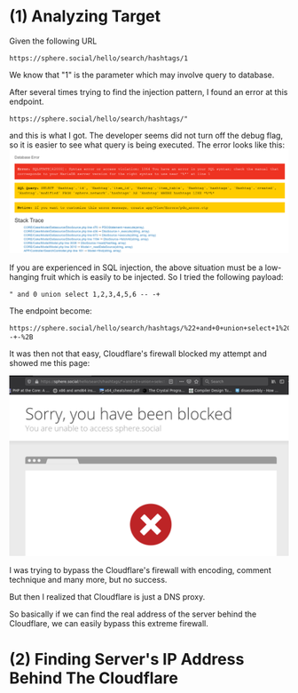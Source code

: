 # (1) Analyzing Target
Given the following URL
```
https://sphere.social/hello/search/hashtags/1
```
We know that "1" is the parameter which may involve query to database.

After several times trying to find the injection pattern, I found an error at this endpoint.

```
https://sphere.social/hello/search/hashtags/"
```

and this is what I got. The developer seems did not turn off the debug flag, so it is easier to see what query is being executed. The error looks like this:
![error](./001.png)

If you are experienced in SQL injection, the above situation must be a low-hanging fruit which is easily to be injected. So I tried the following payload:
```
" and 0 union select 1,2,3,4,5,6 -- -+
```

The endpoint become:
```
https://sphere.social/hello/search/hashtags/%22+and+0+union+select+1%2C2%2C3%2C4%2C5%2C6+--+-%2B
```

It was then not that easy, Cloudflare's firewall blocked my attempt and showed me this page:


![error](./002.png)


I was trying to bypass the Cloudflare's firewall with encoding, comment technique and many more, but no success.


But then I realized that Cloudflare is just a DNS proxy.


So basically if we can find the real address of the server behind the Cloudflare, we can easily bypass this extreme firewall.

# (2) Finding Server's IP Address Behind The Cloudflare